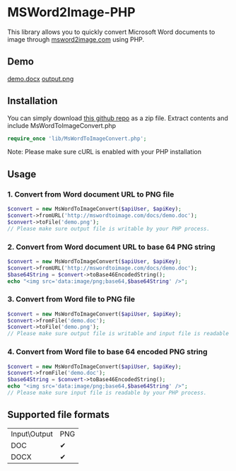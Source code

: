 # MSWord2Image-PHP

This library allows you to quickly convert Microsoft Word documents to image through [msword2image.com](http://msword2image.com) using PHP.

## Demo

[demo.docx](http://msword2image.com/docs/demo.docx)
[output.png](http://msword2image.com/docs/demoOutput.png)

## Installation

You can simply download [this github repo](https://github.com/msword2image/msword2image-php/archive/master.zip) as a zip file. Extract contents and include MsWordToImageConvert.php

```php
require_once 'lib/MsWordToImageConvert.php';
```

Note: Please make sure cURL is enabled with your PHP installation

## Usage

### 1. Convert from Word document URL to PNG file

```php
$convert = new MsWordToImageConvert($apiUser, $apiKey);
$convert->fromURL('http://mswordtoimage.com/docs/demo.doc');
$convert->toFile('demo.png');
// Please make sure output file is writable by your PHP process.
```

### 2. Convert from Word document URL to base 64 PNG string

```php
$convert = new MsWordToImageConvert($apiUser, $apiKey);
$convert->fromURL('http://mswordtoimage.com/docs/demo.doc');
$base64String = $convert->toBase46EncodedString();
echo "<img src='data:image/png;base64,$base64String' />";
```

### 3. Convert from Word file to PNG file

```php
$convert = new MsWordToImageConvert($apiUser, $apiKey);
$convert->fromFile('demo.doc');
$convert->toFile('demo.png');
// Please make sure output file is writable and input file is readable by your PHP process.
```

### 4. Convert from Word file to base 64 encoded PNG string

```php
$convert = new MsWordToImageConvert($apiUser, $apiKey);
$convert->fromFile('demo.doc');
$base64String = $convert->toBase46EncodedString();
echo "<img src='data:image/png;base64,$base64String' />";
// Please make sure input file is readable by your PHP process.
```

## Supported file formats

<table>
  <tbody>
    <tr>
      <td>Input\Output</td>
      <td>PNG</td>
    </tr>
    <tr>
      <td>DOC</td>
      <td>✔</td>
    </tr>
    <tr>
      <td>DOCX</td>
      <td>✔</td>
    </tr>
  </tbody>
</table>
